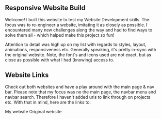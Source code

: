 ## Responsive Website Build

Welcome! I built this website to test my Website Development skills. The focus was to re-engineer a website, imitating it as closely as possible. I encountered many new challenges along the way and had to find ways to solve them all - which halped make this project so fun!

Attention to detail was high up on my list with regards to styles, layout, animations, responsiveness etc. Generally speaking, it's pretty in-sync with the original website. Note, the font's and icons used are not exact, but as close as possible with what I had (knowing) access to. 

## Website Links

Check out both websites and have a play around with the main page & nav bar. Please note that my focus was no the main page, the navbar menu and navbar search. Therefore I haven't added urls to link through on projects etc. With that in mind, here are the links to: 

My website
Original website